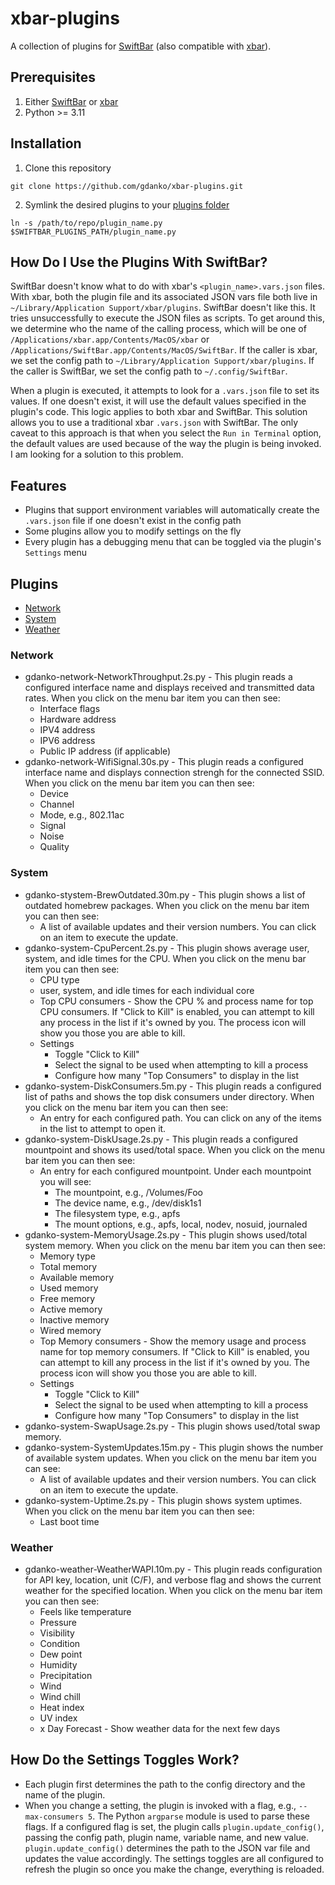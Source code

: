 # xbar-plugins
A collection of plugins for [SwiftBar](https://github.com/swiftbar/SwiftBar) (also compatible with [xbar](https://github.com/matryer/xbar)).

## Prerequisites
1. Either [SwiftBar](https://github.com/swiftbar/SwiftBar) or [xbar](https://github.com/matryer/xbar)
2. Python >= 3.11

## Installation
1. Clone this repository
```
git clone https://github.com/gdanko/xbar-plugins.git
```
2. Symlink the desired plugins to your [plugins folder](https://github.com/swiftbar/SwiftBar#plugin-folder)
```
ln -s /path/to/repo/plugin_name.py $SWIFTBAR_PLUGINS_PATH/plugin_name.py
```

## How Do I Use the Plugins With SwiftBar?
SwiftBar doesn't know what to do with xbar's `<plugin_name>.vars.json` files. With xbar, both the plugin file and its associated JSON vars file both live in `~/Library/Application Support/xbar/plugins`. SwiftBar doesn't like this. It tries unsuccessfully to execute the JSON files as scripts. To get around this, we determine who the name of the calling process, which will be one of `/Applications/xbar.app/Contents/MacOS/xbar` or `/Applications/SwiftBar.app/Contents/MacOS/SwiftBar`. If the caller is xbar, we set the config path to `~/Library/Application Support/xbar/plugins`. If the caller is SwiftBar, we set the config path to `~/.config/SwiftBar`.

When a plugin is executed, it attempts to look for a `.vars.json` file to set its values. If one doesn't exist, it will use the default values specified in the plugin's code. This logic applies to both xbar and SwiftBar. This solution allows you to use a traditional xbar `.vars.json` with SwiftBar. The only caveat to this approach is that when you select the `Run in Terminal` option, the default values are used because of the way the plugin is being invoked. I am looking for a solution to this problem.

## Features
* Plugins that support environment variables will automatically create the `.vars.json` file if one doesn't exist in the config path
* Some plugins allow you to modify settings on the fly
* Every plugin has a debugging menu that can be toggled via the plugin's `Settings` menu

## Plugins
* [Network](#network)
* [System](#system)
* [Weather](#weather)

### Network
* gdanko-network-NetworkThroughput.2s.py - This plugin reads a configured interface name and displays received and transmitted data rates. When you click on the menu bar item you can then see:
    * Interface flags
    * Hardware address
    * IPV4 address
    * IPV6 address
    * Public IP address (if applicable)
* gdanko-network-WifiSignal.30s.py - This plugin reads a configured interface name and displays connection strengh for the connected SSID. When you click on the menu bar item you can then see:
    * Device
    * Channel
    * Mode, e.g., 802.11ac
    * Signal
    * Noise
    * Quality

### System
* gdanko-stystem-BrewOutdated.30m.py - This plugin shows a list of outdated homebrew packages. When you click on the menu bar item you can then see:
    * A list of available updates and their version numbers. You can click on an item to execute the update.
* gdanko-system-CpuPercent.2s.py - This plugin shows average user, system, and idle times for the CPU. When you click on the menu bar item you can then see:
    * CPU type
    * user, system, and idle times for each individual core
    * Top CPU consumers - Show the CPU % and process name for top CPU consumers. If "Click to Kill" is enabled, you can attempt to kill any process in the list if it's owned by you. The process icon will show you those you are able to kill.
    * Settings
        * Toggle "Click to Kill"
        * Select the signal to be used when attempting to kill a process
        * Configure how many "Top Consumers" to display in the list
* gdanko-system-DiskConsumers.5m.py - This plugin reads a configured list of paths and shows the top disk consumers under directory. When you click on the menu bar item you can then see:
    * An entry for each configured path. You can click on any of the items in the list to attempt to open it.
* gdanko-system-DiskUsage.2s.py - This plugin reads a configured mountpoint and shows its used/total space. When you click on the menu bar item you can then see:
    * An entry for each configured mountpoint. Under each mountpoint you will see:
        * The mountpoint, e.g., /Volumes/Foo
        * The device name, e.g., /dev/disk1s1
        * The filesystem type, e.g., apfs
        * The mount options, e.g., apfs, local, nodev, nosuid, journaled
* gdanko-system-MemoryUsage.2s.py - This plugin shows used/total system memory. When you click on the menu bar item you can then see:
    * Memory type
    * Total memory
    * Available memory
    * Used memory
    * Free memory
    * Active memory
    * Inactive memory
    * Wired memory
    * Top Memory consumers - Show the memory usage and process name for top memory consumers. If "Click to Kill" is enabled, you can attempt to kill any process in the list if it's owned by you. The process icon will show you those you are able to kill.
    * Settings
        * Toggle "Click to Kill"
        * Select the signal to be used when attempting to kill a process
        * Configure how many "Top Consumers" to display in the list
* gdanko-system-SwapUsage.2s.py - This plugin shows used/total swap memory.
* gdanko-system-SystemUpdates.15m.py - This plugin shows the number of available system updates. When you click on the menu bar item you can see:
    * A list of available updates and their version numbers. You can click on an item to execute the update.
* gdanko-system-Uptime.2s.py - This plugin shows system uptimes. When you click on the menu bar item you can then see:
    * Last boot time

### Weather
* gdanko-weather-WeatherWAPI.10m.py - This plugin reads configuration for API key, location, unit (C/F), and verbose flag and shows the current weather for the specified location. When you click on the menu bar item you can then see:
    * Feels like temperature
    * Pressure
    * Visibility
    * Condition
    * Dew point
    * Humidity
    * Precipitation
    * Wind
    * Wind chill
    * Heat index
    * UV index
    * x Day Forecast - Show weather data for the next few days

## How Do the Settings Toggles Work?
* Each plugin first determines the path to the config directory and the name of the plugin.
* When you change a setting, the plugin is invoked with a flag, e.g., `--max-consumers 5`. The Python `argparse` module is used to parse these flags. If a configured flag is set, the plugin calls `plugin.update_config()`, passing the config path, plugin name, variable name, and new value. `plugin.update_config()` determines the path to the JSON var file and updates the value accordingly. The settings toggles are all configured to refresh the plugin so once you make the change, everything is reloaded.

